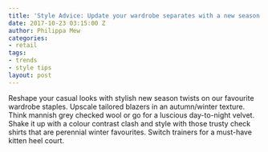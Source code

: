 ```yaml
---
title: 'Style Advice: Update your wardrobe separates with a new season twist'
date: 2017-10-23 03:15:00 Z
author: Philippa Mew
categories:
- retail
tags:
- trends
- style tips
layout: post
---
```


Reshape your casual looks with stylish new season twists on our favourite wardrobe staples. <!--more-->Upscale tailored blazers in an autumn/winter texture. Think mannish grey checked wool or go for a luscious day-to-night velvet. Shake it up with a colour contrast clash and style with those trusty check shirts that are perennial winter favourites. Switch trainers for a must-have kitten heel court. 